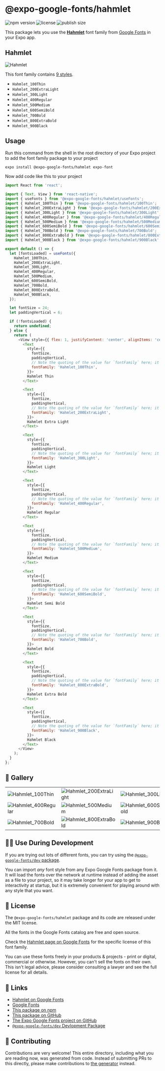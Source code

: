 # @expo-google-fonts/hahmlet

![npm version](https://flat.badgen.net/npm/v/@expo-google-fonts/hahmlet)
![license](https://flat.badgen.net/github/license/expo/google-fonts)
![publish size](https://flat.badgen.net/packagephobia/install/@expo-google-fonts/hahmlet)

This package lets you use the [**Hahmlet**](https://fonts.google.com/specimen/Hahmlet) font family from [Google Fonts](https://fonts.google.com/) in your Expo app.

## Hahmlet

![Hahmlet](./font-family.png)

This font family contains [9 styles](#-gallery).

- `Hahmlet_100Thin`
- `Hahmlet_200ExtraLight`
- `Hahmlet_300Light`
- `Hahmlet_400Regular`
- `Hahmlet_500Medium`
- `Hahmlet_600SemiBold`
- `Hahmlet_700Bold`
- `Hahmlet_800ExtraBold`
- `Hahmlet_900Black`

## Usage

Run this command from the shell in the root directory of your Expo project to add the font family package to your project
```sh
expo install @expo-google-fonts/hahmlet expo-font
```

Now add code like this to your project
```js
import React from 'react';

import { Text, View } from 'react-native';
import { useFonts } from '@expo-google-fonts/hahmlet/useFonts';
import { Hahmlet_100Thin } from '@expo-google-fonts/hahmlet/100Thin';
import { Hahmlet_200ExtraLight } from '@expo-google-fonts/hahmlet/200ExtraLight';
import { Hahmlet_300Light } from '@expo-google-fonts/hahmlet/300Light';
import { Hahmlet_400Regular } from '@expo-google-fonts/hahmlet/400Regular';
import { Hahmlet_500Medium } from '@expo-google-fonts/hahmlet/500Medium';
import { Hahmlet_600SemiBold } from '@expo-google-fonts/hahmlet/600SemiBold';
import { Hahmlet_700Bold } from '@expo-google-fonts/hahmlet/700Bold';
import { Hahmlet_800ExtraBold } from '@expo-google-fonts/hahmlet/800ExtraBold';
import { Hahmlet_900Black } from '@expo-google-fonts/hahmlet/900Black';

export default () => {
  let [fontsLoaded] = useFonts({
    Hahmlet_100Thin,
    Hahmlet_200ExtraLight,
    Hahmlet_300Light,
    Hahmlet_400Regular,
    Hahmlet_500Medium,
    Hahmlet_600SemiBold,
    Hahmlet_700Bold,
    Hahmlet_800ExtraBold,
    Hahmlet_900Black,
  });

  let fontSize = 24;
  let paddingVertical = 6;

  if (!fontsLoaded) {
    return undefined;
  } else {
    return (
      <View style={{ flex: 1, justifyContent: 'center', alignItems: 'center' }}>
        <Text
          style={{
            fontSize,
            paddingVertical,
            // Note the quoting of the value for `fontFamily` here; it expects a string!
            fontFamily: 'Hahmlet_100Thin',
          }}>
          Hahmlet Thin
        </Text>

        <Text
          style={{
            fontSize,
            paddingVertical,
            // Note the quoting of the value for `fontFamily` here; it expects a string!
            fontFamily: 'Hahmlet_200ExtraLight',
          }}>
          Hahmlet Extra Light
        </Text>

        <Text
          style={{
            fontSize,
            paddingVertical,
            // Note the quoting of the value for `fontFamily` here; it expects a string!
            fontFamily: 'Hahmlet_300Light',
          }}>
          Hahmlet Light
        </Text>

        <Text
          style={{
            fontSize,
            paddingVertical,
            // Note the quoting of the value for `fontFamily` here; it expects a string!
            fontFamily: 'Hahmlet_400Regular',
          }}>
          Hahmlet Regular
        </Text>

        <Text
          style={{
            fontSize,
            paddingVertical,
            // Note the quoting of the value for `fontFamily` here; it expects a string!
            fontFamily: 'Hahmlet_500Medium',
          }}>
          Hahmlet Medium
        </Text>

        <Text
          style={{
            fontSize,
            paddingVertical,
            // Note the quoting of the value for `fontFamily` here; it expects a string!
            fontFamily: 'Hahmlet_600SemiBold',
          }}>
          Hahmlet Semi Bold
        </Text>

        <Text
          style={{
            fontSize,
            paddingVertical,
            // Note the quoting of the value for `fontFamily` here; it expects a string!
            fontFamily: 'Hahmlet_700Bold',
          }}>
          Hahmlet Bold
        </Text>

        <Text
          style={{
            fontSize,
            paddingVertical,
            // Note the quoting of the value for `fontFamily` here; it expects a string!
            fontFamily: 'Hahmlet_800ExtraBold',
          }}>
          Hahmlet Extra Bold
        </Text>

        <Text
          style={{
            fontSize,
            paddingVertical,
            // Note the quoting of the value for `fontFamily` here; it expects a string!
            fontFamily: 'Hahmlet_900Black',
          }}>
          Hahmlet Black
        </Text>
      </View>
    );
  }
};

```

## 🔡 Gallery


||||
|-|-|-|
|![Hahmlet_100Thin](./Hahmlet_100Thin.ttf.png)|![Hahmlet_200ExtraLight](./Hahmlet_200ExtraLight.ttf.png)|![Hahmlet_300Light](./Hahmlet_300Light.ttf.png)||
|![Hahmlet_400Regular](./Hahmlet_400Regular.ttf.png)|![Hahmlet_500Medium](./Hahmlet_500Medium.ttf.png)|![Hahmlet_600SemiBold](./Hahmlet_600SemiBold.ttf.png)||
|![Hahmlet_700Bold](./Hahmlet_700Bold.ttf.png)|![Hahmlet_800ExtraBold](./Hahmlet_800ExtraBold.ttf.png)|![Hahmlet_900Black](./Hahmlet_900Black.ttf.png)||


## 👩‍💻 Use During Development

If you are trying out lots of different fonts, you can try using the [`@expo-google-fonts/dev` package](https://github.com/expo/google-fonts/tree/master/font-packages/dev#readme).

You can import *any* font style from any Expo Google Fonts package from it. It will load the fonts
over the network at runtime instead of adding the asset as a file to your project, so it may take longer
for your app to get to interactivity at startup, but it is extremely convenient
for playing around with any style that you want.

## 📖 License

The `@expo-google-fonts/hahmlet` package and its code are released under the MIT license.

All the fonts in the Google Fonts catalog are free and open source.

Check the [Hahmlet page on Google Fonts](https://fonts.google.com/specimen/Hahmlet) for the specific license of this font family.

You can use these fonts freely in your products & projects - print or digital, commercial or otherwise. However, you can't sell the fonts on their own. This isn't legal advice, please consider consulting a lawyer and see the full license for all details.

## 🔗 Links

- [Hahmlet on Google Fonts](https://fonts.google.com/specimen/Hahmlet)
- [Google Fonts](https://fonts.google.com/)
- [This package on npm](https://www.npmjs.com/package/@expo-google-fonts/hahmlet)
- [This package on GitHub](https://github.com/expo/google-fonts/tree/master/font-packages/hahmlet)
- [The Expo Google Fonts project on GitHub](https://github.com/expo/google-fonts)
- [`@expo-google-fonts/dev` Devlopment Package](https://github.com/expo/google-fonts/tree/master/font-packages/dev)

## 🤝 Contributing

Contributions are very welcome! This entire directory, including what you are reading now, was generated from code. Instead of submitting PRs to this directly, please make contributions to [the generator](https://github.com/expo/google-fonts/tree/master/packages/generator) instead.

